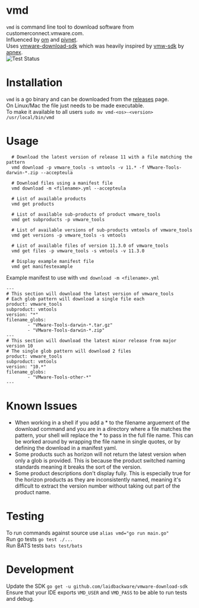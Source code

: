# vmd
`vmd` is command line tool to download software from customerconnect.vmware.com. </br>
Influenced by [om](https://github.com/pivotal-cf/om) and [pivnet](https://github.com/pivotal-cf/pivnet-cli). </br>
Uses [vmware-download-sdk](https://github.com/laidbackware/vmware-download-sdk) which was heavily inspired by [vmw-sdk](https://github.com/apnex/vmw-sdk) by [apnex](https://github.com/apnex). </br>
![Test Status](https://github.com/laidbackware/vmd/actions/workflows/tests.yml/badge.svg?branch=main)

# Installation
`vmd` is a go binary and can be downloaded from the [releases](https://github.com/laidbackware/vmd/releases) page.</br>
On Linux/Mac the file just needs to be made executable.</br>
To make it available to all users `sudo mv vmd-<os>-<version> /usr/local/bin/vmd`

# Usage
```
  # Download the latest version of release 11 with a file matching the pattern
  vmd download -p vmware_tools -s vmtools -v 11.* -f VMware-Tools-darwin-*.zip --accepteula

  # Download files using a manifest file
  vmd download -m <filename>.yml --accepteula

  # List of available products
  vmd get products

  # List of available sub-products of product vmware_tools
  vmd get subproducts -p vmware_tools

  # List of available versions of sub-products vmtools of vmware_tools
  vmd get versions -p vmware_tools -s vmtools

  # List of available files of version 11.3.0 of vmware_tools
  vmd get files -p vmware_tools -s vmtools -v 11.3.0

  # Display example manifest file
  vmd get manifestexample
```
Example manifest to use with `vmd download -m <filename>.yml`
```
---
# This section will download the latest version of vmware_tools
# Each glob pattern will download a single file each
product: vmware_tools
subproduct: vmtools
version: "*"
filename_globs:
        - "VMware-Tools-darwin-*.tar.gz"
        - "VMware-Tools-darwin-*.zip"
---
# This section will download the latest minor release from major version 10
# The single glob pattern will download 2 files
product: vmware_tools
subproduct: vmtools
version: "10.*"
filename_globs:
        - "VMware-Tools-other-*"
---
```
# Known Issues
- When working in a shell if you add a * to the filename arguement of the download command and you are in a directory where a file matches the pattern, your shell will replace the * to pass in the full file name. This can be worked around by wrapping the file name in single quotes, or by defining the download in a manifest yaml.
- Some products such as horizon will not return the latest version when only a glob is provided. This is because the product switched naming standards meaning it breaks the sort of the version.
- Some product descriptions don't display fully. This is especially true for the horizon products as they are inconsistently named, meaning it's difficult to extract the version number without taking out part of the product name.

# Testing
To run commands against source use `alias vmd="go run main.go"`</br>
Run go tests `go test ./...`</br>
Run BATS tests `bats test/bats`

# Development
Update the SDK `go get -u github.com/laidbackware/vmware-download-sdk`</br>
Ensure that your IDE exports `VMD_USER` and `VMD_PASS` to be able to run tests and debug.
